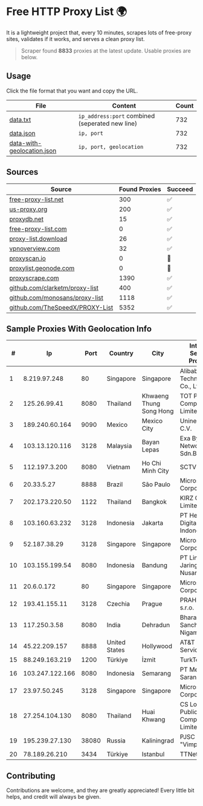 
# Free HTTP Proxy List 🌍

It is a lightweight project that, every 10 minutes, scrapes lots of free-proxy sites, validates if it works, and serves a clean proxy list.


> Scraper found **8833** proxies at the latest update. Usable proxies are below.

## Usage

Click the file format that you want and copy the URL.


|File|Content|Count|
|----|-------|-----|
|[data.txt](https://raw.githubusercontent.com/themiralay/Proxy-List-World/master/data.txt)|`ip_address:port` combined (seperated new line)|732|
|[data.json](https://raw.githubusercontent.com/themiralay/Proxy-List-World/master/data.json)|`ip, port`|732|
|[data-with-geolocation.json](https://raw.githubusercontent.com/themiralay/Proxy-List-World/master/data-with-geolocation.json)|`ip, port, geolocation`|732|

## Sources

|Source|Found Proxies|Succeed|
|------|-------------|-------|
|[free-proxy-list.net](https://free-proxy-list.net)|300|✅|
|[us-proxy.org](https://www.us-proxy.org)|200|✅|
|[proxydb.net](http://proxydb.net)|15|✅|
|[free-proxy-list.com](https://free-proxy-list.com/?page=&port=&type%5B%5D=http&type%5B%5D=https&up_time=0&search=Search)|0|✅|
|[proxy-list.download](https://www.proxy-list.download/HTTP)|26|✅|
|[vpnoverview.com](https://vpnoverview.com/privacy/anonymous-browsing/free-proxy-servers)|32|✅|
|[proxyscan.io](https://www.proxyscan.io)|0|🚫|
|[proxylist.geonode.com](https://proxylist.geonode.com/api/proxy-list?limit=300&page=1&sort_by=lastChecked&sort_type=desc&protocols=http,https)|0|🚫|
|[proxyscrape.com](https://api.proxyscrape.com/v2/?request=displayproxies&protocol=http&timeout=10000&country=all&ssl=all&anonymity=all)|1390|✅|
|[github.com/clarketm/proxy-list](https://raw.githubusercontent.com/clarketm/proxy-list/master/proxy-list-raw.txt)|400|✅|
|[github.com/monosans/proxy-list](https://raw.githubusercontent.com/monosans/proxy-list/main/proxies/http.txt)|1118|✅|
|[github.com/TheSpeedX/PROXY-List](https://raw.githubusercontent.com/TheSpeedX/PROXY-List/master/http.txt)|5352|✅|


## Sample Proxies With Geolocation Info

|#|Ip|Port|Country|City|Internet Service Provider|
|-|--|----|-------|----|-------------------------|
|1|8.219.97.248|80|Singapore|Singapore|Alibaba (US) Technology Co., Ltd.|
|2|125.26.99.41|8080|Thailand|Khwaeng Thung Song Hong|TOT Public Company Limited|
|3|189.240.60.164|9090|Mexico|Mexico City|Uninet S.A. de C.V.|
|4|103.13.120.116|3128|Malaysia|Bayan Lepas|Exa Bytes Network Sdn.Bhd.|
|5|112.197.3.200|8080|Vietnam|Ho Chi Minh City|SCTV|
|6|20.33.5.27|8888|Brazil|São Paulo|Microsoft Corporation|
|7|202.173.220.50|1122|Thailand|Bangkok|KIRZ Company Limited|
|8|103.160.63.232|3128|Indonesia|Jakarta|PT Herza Digital Indonesia|
|9|52.187.38.29|3128|Singapore|Singapore|Microsoft Corporation|
|10|103.155.199.54|8080|Indonesia|Bandung|PT Lintas Jaringan Nusantara|
|11|20.6.0.172|80|Singapore|Singapore|Microsoft Corporation|
|12|193.41.155.11|3128|Czechia|Prague|PRAHA12.com s.r.o.|
|13|117.250.3.58|8080|India|Dehradun|Bharat Sanchar Nigam Ltd|
|14|45.22.209.157|8888|United States|Hollywood|AT&T Services, Inc.|
|15|88.249.163.219|1200|Türkiye|İzmit|TurkTelecom|
|16|103.247.122.166|8080|Indonesia|Semarang|PT Media Sarana Data|
|17|23.97.50.245|3128|Singapore|Singapore|Microsoft Corporation|
|18|27.254.104.130|8080|Thailand|Huai Khwang|CS Loxinfo Public Company Limited|
|19|195.239.27.130|38080|Russia|Kaliningrad|PJSC "Vimpelcom"|
|20|78.189.26.210|3434|Türkiye|Istanbul|TTNet A.S.|



## Contributing

Contributions are welcome, and they are greatly appreciated! Every
little bit helps, and credit will always be given.

